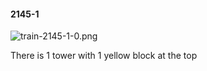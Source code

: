 #### 2145-1
![train-2145-1-0.png](https://github.com/lil-lab/nlvr/raw/master/nlvr/train/images/22/train-2145-1-0.png "train-2145-1-0.png")

There is 1 tower with 1 yellow block at the top